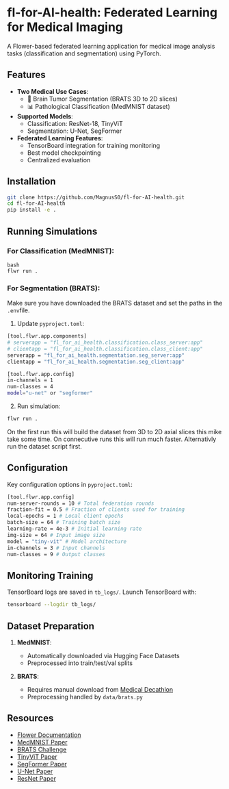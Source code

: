 # fl-for-AI-health: Federated Learning for Medical Imaging

A Flower-based federated learning application for medical image analysis tasks (classification and segmentation) using PyTorch.

## Features

- **Two Medical Use Cases**:
  - 🧠 Brain Tumor Segmentation (BRATS 3D to 2D slices)
  - 📊 Pathological Classification (MedMNIST dataset)
- **Supported Models**:
  - Classification: ResNet-18, TinyViT
  - Segmentation: U-Net, SegFormer
- **Federated Learning Features**:
  - TensorBoard integration for training monitoring
  - Best model checkpointing
  - Centralized evaluation


## Installation
```bash
git clone https://github.com/MagnusS0/fl-for-AI-health.git
cd fl-for-AI-health
pip install -e .
```

## Running Simulations

### For Classification (MedMNIST):
```
bash
flwr run .
```

### For Segmentation (BRATS):

Make sure you have downloaded the BRATS dataset and set the paths in the `.env`file.

1. Update `pyproject.toml`:

```bash
[tool.flwr.app.components]
# serverapp = "fl_for_ai_health.classification.class_server:app"
# clientapp = "fl_for_ai_health.classification.class_client:app"
serverapp = "fl_for_ai_health.segmentation.seg_server:app"
clientapp = "fl_for_ai_health.segmentation.seg_client:app"

[tool.flwr.app.config]
in-channels = 1
num-classes = 4
model="u-net" or "segformer"
```

2. Run simulation:
```bash
flwr run .
```

On the first run this will build the dataset from 3D to 2D axial slices this mike take some time.
On connecutive runs this will run much faster. Alternativly run the dataset script first.

## Configuration

Key configuration options in `pyproject.toml`:

```bash
[tool.flwr.app.config]
num-server-rounds = 10 # Total federation rounds
fraction-fit = 0.5 # Fraction of clients used for training
local-epochs = 1 # Local client epochs
batch-size = 64 # Training batch size
learning-rate = 4e-3 # Initial learning rate
img-size = 64 # Input image size
model = "tiny-vit" # Model architecture
in-channels = 3 # Input channels
num-classes = 9 # Output classes
```

## Monitoring Training

TensorBoard logs are saved in `tb_logs/`. Launch TensorBoard with:
```bash
tensorboard --logdir tb_logs/
```

## Dataset Preparation

1. **MedMNIST**:
   - Automatically downloaded via Hugging Face Datasets
   - Preprocessed into train/test/val splits

2. **BRATS**:
   - Requires manual download from [Medical Decathlon](http://medicaldecathlon.com/)
   - Preprocessing handled by `data/brats.py`

## Resources

- [Flower Documentation](https://flower.ai/docs/)
- [MedMNIST Paper](https://medmnist.com/)
- [BRATS Challenge](https://www.med.upenn.edu/cbica/brats/)
- [TinyViT Paper](https://arxiv.org/abs/2207.10666)
- [SegFormer Paper](https://arxiv.org/abs/2105.15203)
- [U-Net Paper](https://arxiv.org/abs/1505.04597)
- [ResNet Paper](https://arxiv.org/abs/1512.03385)